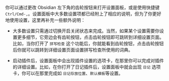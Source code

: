 你可以通过更改 Obsidian 左下角的齿轮按钮来打开设置面板，或是使用快捷键 `Ctrl/Cmd-,`。设置面板中大多数设置项都已经附上了相应的说明，但为了你更好地使用设置，这里再补充一些额外说明：

- 大多数设置只需通过切换开启关闭状态来完成。当然，如果某个设置需要你设置更多细节，它旁边会有齿轮按钮，点击齿轮按钮即可跳转到详细设置页面。比如，当你打开了 `拼写检查` 这个功能后，你就能看到齿轮按钮，点击齿轮按钮后你就可以跳转到详细设置页面设置拼写检查所使用的词典。

- 启动插件后，设置面板中会出现插件设置的选项卡，在那里你可以完成对插件的详细设置。比如，在你打开了日记插件后，设置面板中就会出现 `日记` 选项卡，你可以在那里完成如 `日记存放位置`、`默认模板`等设置。